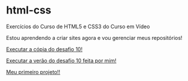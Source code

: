 # html-css

Exercícios do Curso de HTML5 e CSS3 do Curso em Vídeo

Estou aprendendo a criar sites agora e vou gerenciar meus repositórios!

<a href="https://enricoseguro.github.io/html-css/modulo2/desafios/d10%20c%C3%B3pia%20%20do%20v%C3%ADdeo/android.html">Executar a cópia do desafio 10!</a>

<a href="https://enricoseguro.github.io/html-css/modulo2/desafios/d10/">Executar a verão do desafio 10 feita por mim!</a>

<a href="https://enricoseguro.github.io/Projeto-1/">Meu primeiro projeto!!</a>
